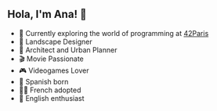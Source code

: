 
## Hola, I'm Ana! :vulcan_salute:

* :rocket:  Currently exploring the world of programming at [42Paris](https://42.fr/)
* :herb:  Landscape Designer
* :triangular_ruler:  Architect and Urban Planner
* :clapper:  Movie Passionate
* :video_game:  Videogames Lover
* :dancer:  Spanish born
* :artist:  French adopted
* :guard:  English enthusiast
